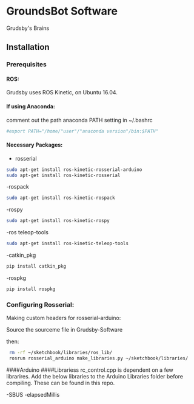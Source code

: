 # GroundsBot Software
Grudsby's Brains 

## Installation
### Prerequisites
#### ROS:
Grudsby uses ROS Kinetic, on Ubuntu 16.04.

#### If using Anaconda:
comment out the path anaconda PATH setting in ~/.bashrc
```bash
#export PATH="/home/"user"/"anaconda version"/bin:$PATH"
```


#### Necessary Packages:
- rosserial 

```bash
sudo apt-get install ros-kinetic-rosserial-arduino
sudo apt-get install ros-kinetic-rosserial
```

-rospack
```bash
sudo apt-get install ros-kinetic-rospack
```

-rospy
```bash
sudo apt-get install ros-kinetic-rospy
```


-ros teleop-tools
```bash
sudo apt-get install ros-kinetic-teleop-tools
```

-catkin_pkg
```bash
pip install catkin_pkg
```

-rospkg 
```bash
pip install rospkg
```


### Configuring Rosserial:
Making custom headers for rosserial-arduino:

Source the sourceme file in Grudsby-Software

then:
```bash 
 rm -rf ~/sketchbook/libraries/ros_lib/
 rosrun rosserial_arduino make_libraries.py ~/sketchbook/libraries/
```

####Arduino
####Librariess
rc_control.cpp is dependent on a few librarires. Add the below libraries to the Arduino Libraries folder before compiling. These can be found in this repo.

-SBUS
-elapsedMillis

